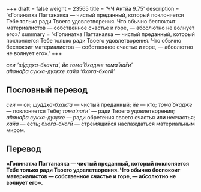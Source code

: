 +++
draft = false
weight = 23565
title = 'ЧЧ Антйа 9.75'
description = '«Гопинатха Паттанаяка — чистый преданный, который поклоняется Тебе только ради Твоего удовлетворения. Что обычно беспокоит материалистов — собственное счастье и горе, — абсолютно не волнует его».'
summary = '«Гопинатха Паттанаяка — чистый преданный, который поклоняется Тебе только ради Твоего удовлетворения. Что обычно беспокоит материалистов — собственное счастье и горе, — абсолютно не волнует его».'
+++

_сеи ‘ш́уддха-бхакта’, йе тома̄ бхадже тома̄ ла̄ги’  
а̄пана̄ра сукха-дух̣кхе хайа ‘бхога-бхогӣ’_

## Пословный перевод

_сеи_ — он; _ш́уддха_\-_бхакта_ — чистый преданный; _йе_ — кто; _тома̄_ _бхадже_ — поклоняется Тебе; _тома̄_ _ла̄ги’_ — ради Твоего удовлетворения; _а̄пана̄ра_ _сукха_\-_дух̣кхе_ — ради обретения своего счастья или несчастья; _хайа_ — есть; _бхога_\-_бхогӣ_ — стремящийся наслаждаться материальным миром.

## Перевод

**«Гопинатха Паттанаяка — чистый преданный, который поклоняется Тебе только ради Твоего удовлетворения. Что обычно беспокоит материалистов — собственное счастье и горе, — абсолютно не волнует его».**
